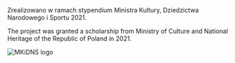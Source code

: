 Zrealizowano w ramach stypendium Ministra Kultury, Dziedzictwa Narodowego i Sportu 2021.

 The project was granted a scholarship from Ministry of Culture and National Heritage of the Republic of Poland in 2021.

 ![MKiDNS logo](https://www.gov.pl/attachment/7ba9109e-794e-4bc0-8fd2-72c6853980ec)
